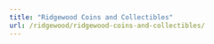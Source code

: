 ```yaml
---
title: "Ridgewood Coins and Collectibles"
url: /ridgewood/ridgewood-coins-and-collectibles/
---
```

